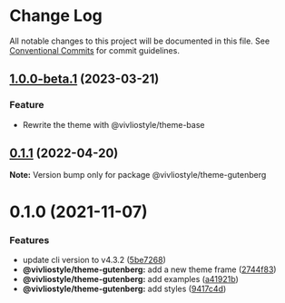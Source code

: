 # Change Log

All notable changes to this project will be documented in this file.
See [Conventional Commits](https://conventionalcommits.org) for commit guidelines.

## [1.0.0-beta.1](https://github.com/vivliostyle/themes/compare/@vivliostyle/theme-gutenberg@0.1.1...@vivliostyle/theme-gutenberg@1.0.0-beta.1) (2023-03-21)

### Feature

- Rewrite the theme with @vivliostyle/theme-base

## [0.1.1](https://github.com/vivliostyle/themes/compare/@vivliostyle/theme-gutenberg@0.1.0...@vivliostyle/theme-gutenberg@0.1.1) (2022-04-20)

**Note:** Version bump only for package @vivliostyle/theme-gutenberg

# 0.1.0 (2021-11-07)

### Features

- update cli version to v4.3.2 ([5be7268](https://github.com/vivliostyle/themes/commit/5be72685499e73826def6859e04f6645c859391e))
- **@vivliostyle/theme-gutenberg:** add a new theme frame ([2744f83](https://github.com/vivliostyle/themes/commit/2744f836cc7c3e321c537b0042edd1b9af85ce9c))
- **@vivliostyle/theme-gutenberg:** add examples ([a41921b](https://github.com/vivliostyle/themes/commit/a41921bfdbefe852973f7ad881a3a006ee86a45f))
- **@vivliostyle/theme-gutenberg:** add styles ([9417c4d](https://github.com/vivliostyle/themes/commit/9417c4d6f5970a41e5c083a47a192bc2a258e4b1))
